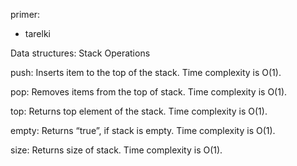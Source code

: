 primer:

- tarelki

Data structures: Stack Operations

push: Inserts item to the top of the stack. Time complexity is O(1).

pop: Removes items from the top of stack. Time complexity is O(1).

top: Returns top element of the stack. Time complexity is O(1).

empty: Returns “true”, if stack is empty. Time complexity is O(1).

size: Returns size of stack. Time complexity is O(1).
